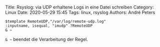 Title: Rsyslog: via UDP erhaltene Logs in eine Datei schreiben
Category: Linux
Date: 2020-05-29 15:45
Tags: linux, rsyslog
Authors: André Peters

```
$template RemoteUDP,"/var/log/remote-udp.log"
:inputname, isequal, "imudp" ?RemoteUDP
& ~
```

`& ~` beendet die Verarbeitung der Regel.
